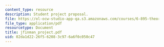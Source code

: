 ```yaml
---
content_type: resource
description: Student project proposal.
file: https://ol-ocw-studio-app-qa.s3.amazonaws.com/courses/6-895-theory-of-parallel-systems-sma-5509-fall-2003/02da1d2226f562083c976a6f0c050c47_jfinman_project.pdf
file_type: application/pdf
resourcetype: Document
title: jfinman_project.pdf
uid: 02da1d22-26f5-6208-3c97-6a6f0c050c47
---
```

